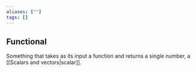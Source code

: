 ```yaml
---
aliases: [""]
tags: []
---
```


## Functional

Something that takes as its input a function and returns a single number, a [[Scalars and vectors|scalar]].
